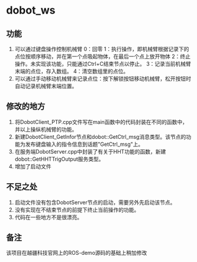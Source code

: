 # dobot_ws
## 功能
1. 可以通过键盘操作控制机械臂
   0：回零
   1：执行操作，即机械臂根据记录下的点位按顺序移动，并在第一个点吸起物体，在最后一个点上放开物体
   2：终止操作。未实现该功能，只能通过Ctrl+C结束节点以停止。
   3：记录当前机械臂末端的点位，存入数组。
   4：清空数组里的点位。
2. 可以通过手动移动机械臂来记录点位：按下解锁按钮移动机械臂，松开按钮时自动记录机械臂末端位置。
## 修改的地方
1. 将DobotClient_PTP.cpp文件写在main函数中的代码封装在不同的函数中，并以上操纵机械臂的功能。
2. 新建DobotClient\_GetInfor节点和dobot::GetCtrl\_msg消息类型。该节点的功能为发布键盘输入的指令信息到话题"GetCtrl_msg"上。
3. 在服务端DobotServer.cpp中封装了有关于HHT功能的函数，新建dobot::GetHHTTrigOutput服务类型。
4. 增加了启动文件
## 不足之处
1. 启动文件没有包含DobotServer节点的启动，需要另外先启动该节点。
2. 没有实现在不结束节点的前提下终止当前操作的功能。
3. 代码在一些地方不是很漂亮。
## 备注
该项目在越疆科技官网上的ROS-demo源码的基础上稍加修改


